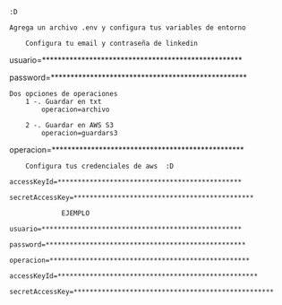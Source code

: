 
    :D
    
    Agrega un archivo .env y configura tus variables de entorno
    
        Configura tu email y contraseña de linkedin

usuario=***************************************************

password=**************************************************

    Dos opciones de operaciones 
        1 -. Guardar en txt
            operacion=archivo
        
        2 -. Guardar en AWS S3
            operacion=guardars3

operacion=*************************************************

        Configura tus credenciales de aws  :D

    accessKeyId=**********************************************
    
    secretAccessKey=*********************************************

                 EJEMPLO    

    usuario=**************************************************
    
    password=**************************************************
    
    operacion=**************************************************
    
    accessKeyId=**************************************************
    
    secretAccessKey=**************************************************
